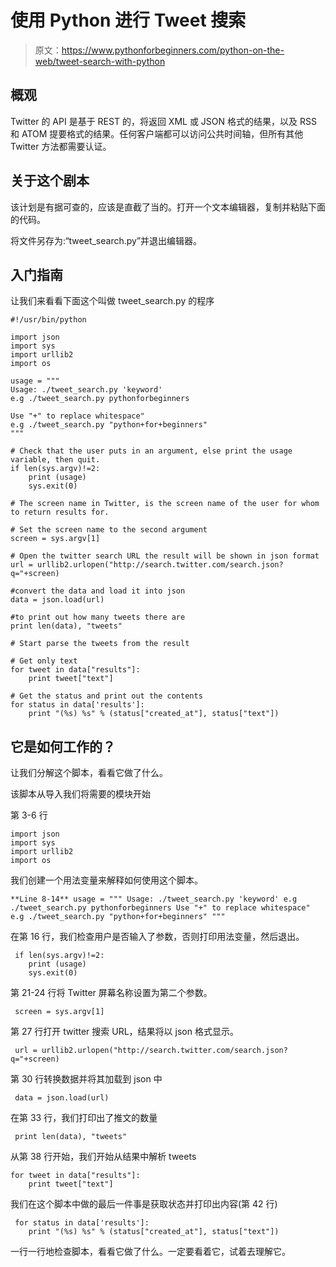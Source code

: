 # 使用 Python 进行 Tweet 搜索

> 原文：<https://www.pythonforbeginners.com/python-on-the-web/tweet-search-with-python>

## 概观

Twitter 的 API 是基于 REST 的，将返回 XML 或 JSON 格式的结果，以及 RSS 和 ATOM 提要格式的结果。任何客户端都可以访问公共时间轴，但所有其他 Twitter 方法都需要认证。

## 关于这个剧本

该计划是有据可查的，应该是直截了当的。打开一个文本编辑器，复制并粘贴下面的代码。

将文件另存为:“tweet_search.py”并退出编辑器。

## 入门指南

让我们来看看下面这个叫做 tweet_search.py 的程序

```
#!/usr/bin/python

import json
import sys
import urllib2
import os

usage = """
Usage: ./tweet_search.py 'keyword'
e.g ./tweet_search.py pythonforbeginners

Use "+" to replace whitespace"
e.g ./tweet_search.py "python+for+beginners"
"""

# Check that the user puts in an argument, else print the usage variable, then quit.
if len(sys.argv)!=2:
    print (usage)
    sys.exit(0)

# The screen name in Twitter, is the screen name of the user for whom to return results for. 

# Set the screen name to the second argument
screen = sys.argv[1]

# Open the twitter search URL the result will be shown in json format
url = urllib2.urlopen("http://search.twitter.com/search.json?q="+screen)

#convert the data and load it into json
data = json.load(url)

#to print out how many tweets there are
print len(data), "tweets"

# Start parse the tweets from the result

# Get only text
for tweet in data["results"]:
    print tweet["text"]

# Get the status and print out the contents
for status in data['results']:
    print "(%s) %s" % (status["created_at"], status["text"]) 
```

## 它是如何工作的？

让我们分解这个脚本，看看它做了什么。

该脚本从导入我们将需要的模块开始

第 3-6 行

```
import json
import sys
import urllib2
import os 
```

我们创建一个用法变量来解释如何使用这个脚本。

`**Line 8-14** usage = """ Usage: ./tweet_search.py 'keyword' e.g ./tweet_search.py pythonforbeginners Use "+" to replace whitespace" e.g ./tweet_search.py "python+for+beginners" """`

在第 16 行，我们检查用户是否输入了参数，否则打印用法变量，然后退出。

```
 if len(sys.argv)!=2:
    print (usage)
    sys.exit(0) 
```

第 21-24 行将 Twitter 屏幕名称设置为第二个参数。

```
 screen = sys.argv[1] 
```

第 27 行打开 twitter 搜索 URL，结果将以 json 格式显示。

```
 url = urllib2.urlopen("http://search.twitter.com/search.json?q="+screen) 
```

第 30 行转换数据并将其加载到 json 中

```
 data = json.load(url) 
```

在第 33 行，我们打印出了推文的数量

```
 print len(data), "tweets" 
```

从第 38 行开始，我们开始从结果中解析 tweets

```
for tweet in data["results"]:
    print tweet["text"] 
```

我们在这个脚本中做的最后一件事是获取状态并打印出内容(第 42 行)

```
 for status in data['results']:
    print "(%s) %s" % (status["created_at"], status["text"]) 
```

一行一行地检查脚本，看看它做了什么。一定要看着它，试着去理解它。